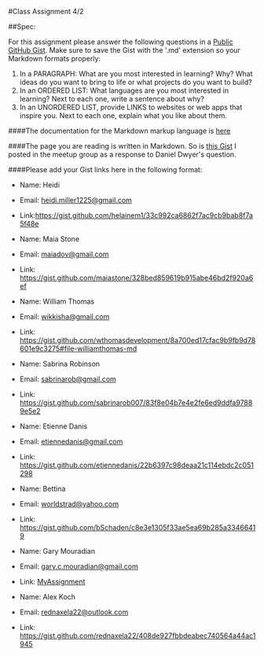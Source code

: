 #Class Assignment 4/2

##Spec:

For this assignment please answer the following questions in a [Public GitHub Gist](https://gist.github.com/). Make sure to save the Gist with the '.md' extension so your Markdown formats properly:

1. In a PARAGRAPH: What are you most interested in learning? Why? What ideas do you want to bring to life or what projects do you want to build?
2. In an ORDERED LIST: What languages are you most interested in learning? Next to each one, write a sentence about why?
3. In an UNORDERED LIST, provide LINKS to websites or web apps that inspire you. Next to each one, explain what you like about them.

####The documentation for the Markdown markup language is [here](https://daringfireball.net/projects/markdown/)

####The page you are reading is written in Markdown. So is [this Gist](https://gist.github.com/mrjaimisra/76ef9ddceb6a540a100c90c411904aa8) I posted in the meetup group as a response to Daniel Dwyer's question.

####Please add your Gist links here in the following format:

- Name: Heidi
- Email: heidi.miller1225@gmail.com
- Link:https://gist.github.com/helainem1/33c992ca6862f7ac9cb9bab8f7a5f48e

- Name: Maia Stone
- Email: maiadov@gmail.com
- Link: https://gist.github.com/maiastone/328bed859619b915abe46bd2f920a6ef

- Name: William Thomas  
- Email: wikkisha@gmail.com
- Link: https://gist.github.com/wthomasdevelopment/8a700ed17cfac9b9fb9d78601e9c3275#file-williamthomas-md

- Name: Sabrina Robinson  
- Email: sabrinarob@gmail.com
- Link: https://gist.github.com/sabrinarob007/83f8e04b7e4e2fe6ed9ddfa97889e5e2

- Name: Etienne Danis
- Email: etiennedanis@gmail.com
- Link: https://gist.github.com/etiennedanis/22b6397c98deaa21c114ebdc2c051298

- Name: Bettina
- Email: worldstrad@yahoo.com
- Link: https://gist.github.com/bSchaden/c8e3e1305f33ae5ea69b285a33466419

- Name: Gary Mouradian
- Email: gary.c.mouradian@gmail.com
- Link: [MyAssignment](https://gist.github.com/GaryMouradian/e314114eab88de159a34de3ab58f5d55)

- Name: Alex Koch
- Email: rednaxela22@outlook.com
- Link: https://gist.github.com/rednaxela22/408de927fbbdeabec740564a44ac1945
